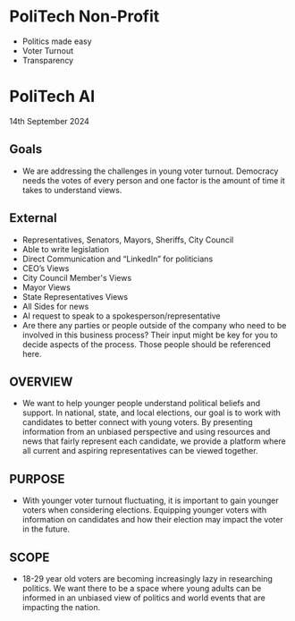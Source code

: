 # PoliTech Non-Profit 
- Politics made easy
- Voter Turnout
- Transparency
# PoliTech AI
14th September 2024

## Goals
- We are addressing the challenges in young voter turnout. Democracy needs the votes of every person and one factor is the amount of time it takes to understand views. 

## External
- Representatives, Senators, Mayors, Sheriffs, City Council
- Able to write legislation
- Direct Communication and “LinkedIn” for politicians
- CEO’s Views
- City Council Member's Views 
- Mayor Views 
- State Representatives Views 
- All Sides for news 
- AI request to speak to a spokesperson/representative
- Are there any parties or people outside of the company who need to be involved in this business process? Their input might be key for you to decide aspects of the process. Those people should be referenced here.

## OVERVIEW
- We want to help younger people understand political beliefs and support. In national, state, and local elections, our goal is to work with candidates to better connect with young voters. By presenting information from an unbiased perspective and using resources and news that fairly represent each candidate, we provide a platform where all current and aspiring representatives can be viewed together.

## PURPOSE
- With younger voter turnout fluctuating, it is important to gain younger voters when considering elections. Equipping younger voters with information on candidates and how their election may impact the voter in the future. 

## SCOPE
- 18-29 year old voters are becoming increasingly lazy in researching politics. We want there to be a space where young adults can be informed in an unbiased view of politics and world events that are impacting the nation. 
